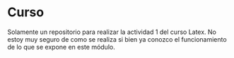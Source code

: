 # Curso
Solamente un repositorio para realizar la actividad 1 del curso Latex. No estoy muy seguro de como se realiza si bien ya conozco el funcionamiento de lo que se expone en este módulo.
